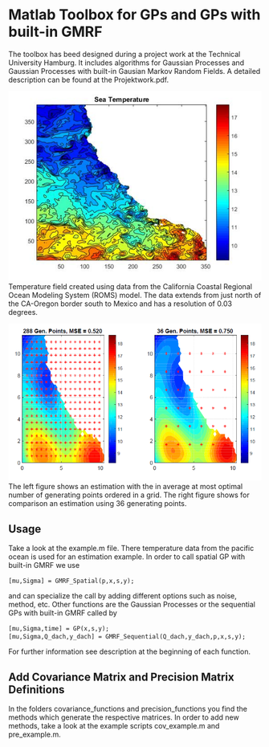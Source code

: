 # Matlab Toolbox for GPs and GPs with built-in GMRF

The toolbox has beed designed during a project work at the Technical University Hamburg.
It includes algorithms for Gaussian Processes and Gaussian Processes with built-in Gausian Markov Random Fields.
A detailed description can be found at the Projektwork.pdf.

![Image of the Temperature Field](images/SeaTemperature.jpg "Temperature Field")
Temperature field created using data from the California Coastal Regional Ocean Modeling System (ROMS) model. The data extends
from just north of the CA-Oregon border south to Mexico and has a resolution of 0.03 degrees.

![Image of the GMRF Estimation](images/exampleGMRF.png "GMRF Estimation")
The left figure shows an estimation with the in average at most optimal number of generating points ordered in a grid. The right figure 
shows for comparison an estimation using 36 generating points.

## Usage
Take a look at the example.m file. There temperature data from the pacific ocean is used for an estimation example. 
In order to call spatial GP with built-in GMRF we use
```
[mu,Sigma] = GMRF_Spatial(p,x,s,y);
```
and can specialize the call by adding different options such as noise, method, etc. Other functions are the Gaussian Processes or the sequential GPs with built-in GMRF called by
```
[mu,Sigma,time] = GP(x,s,y);
[mu,Sigma,Q_dach,y_dach] = GMRF_Sequential(Q_dach,y_dach,p,x,s,y);
```
For further information see description at the beginning of each function.

## Add Covariance Matrix and Precision Matrix Definitions
In the folders covariance_functions and precision_functions you find the methods which generate the respective matrices. In order to add new methods, take a look at the example scripts cov_example.m and pre_example.m.
